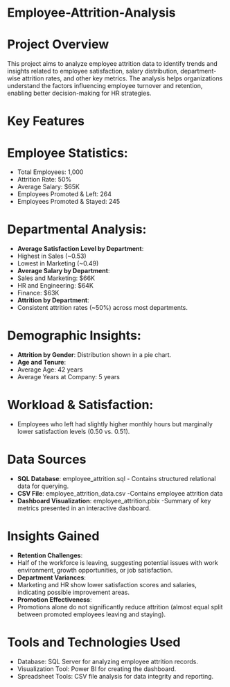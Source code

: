 # Employee-Attrition-Analysis

# Project Overview
This project aims to analyze employee attrition data to identify trends and insights related to employee satisfaction, salary distribution, department-wise attrition rates, and other key metrics. The analysis helps organizations understand the factors influencing employee turnover and retention, enabling better decision-making for HR strategies.

# Key Features
# Employee Statistics:
- Total Employees: 1,000
- Attrition Rate: 50%
- Average Salary: $65K
- Employees Promoted & Left: 264
- Employees Promoted & Stayed: 245
  
# Departmental Analysis:
- **Average Satisfaction Level by Department**:
- Highest in Sales (~0.53)
- Lowest in Marketing (~0.49)
- **Average Salary by Department**:
- Sales and Marketing: $66K
- HR and Engineering: $64K
- Finance: $63K  
- **Attrition by Department**:
- Consistent attrition rates (~50%) across most departments.
  
# Demographic Insights:

- **Attrition by Gender**: Distribution shown in a pie chart.
- **Age and Tenure**:
- Average Age: 42 years
- Average Years at Company: 5 years
  
# Workload & Satisfaction:
- Employees who left had slightly higher monthly hours but marginally lower satisfaction levels (0.50 vs. 0.51).

  
# Data Sources
- **SQL Database**: employee_attrition.sql - Contains structured relational data for querying.
- **CSV File**: employee_attrition_data.csv -Contains employee attrition data
- **Dashboard Visualization**: employee_attrition.pbix -Summary of key metrics presented in an interactive dashboard.


# Insights Gained
- **Retention Challenges**:
- Half of the workforce is leaving, suggesting potential issues with work environment, growth opportunities, or job satisfaction.
- **Department Variances**:
- Marketing and HR show lower satisfaction scores and salaries, indicating possible improvement areas.
- **Promotion Effectiveness**:
- Promotions alone do not significantly reduce attrition (almost equal split between promoted employees leaving and staying).

# Tools and Technologies Used
- Database: SQL Server for analyzing employee attrition records.
- Visualization Tool: Power BI for creating the dashboard.
- Spreadsheet Tools: CSV file analysis for data integrity and reporting.
